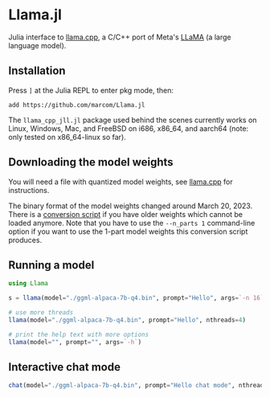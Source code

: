 # Llama.jl

Julia interface to
[llama.cpp](https://github.com/ggerganov/llama.cpp), a C/C++ port of
Meta's [LLaMA](https://arxiv.org/abs/2302.13971) (a large language
model).

## Installation

Press `]` at the Julia REPL to enter pkg mode, then:

```
add https://github.com/marcom/Llama.jl
```

The `llama_cpp_jll.jl` package used behind the scenes currently works
on Linux, Windows, Mac, and FreeBSD on i686, x86_64, and aarch64 (note: only
tested on x86_64-linux so far).

## Downloading the model weights

You will need a file with quantized model weights, see
[llama.cpp](https://github.com/ggerganov/llama.cpp) for instructions.

The binary format of the model weights changed around March
20, 2023. There is a [conversion
script](https://gist.github.com/eiz/828bddec6162a023114ce19146cb2b82)
if you have older weights which cannot be loaded anymore. Note that
you have to use the `--n_parts 1` command-line option if you want to
use the 1-part model weights this conversion script produces.

## Running a model

```julia
using Llama

s = llama(model="./ggml-alpaca-7b-q4.bin", prompt="Hello", args=`-n 16`)

# use more threads
llama(model="./ggml-alpaca-7b-q4.bin", prompt="Hello", nthreads=4)

# print the help text with more options
llama(model="", prompt="", args=`-h`)
```

## Interactive chat mode

```julia
chat(model="./ggml-alpaca-7b-q4.bin", prompt="Hello chat mode", nthreads=4)
```
